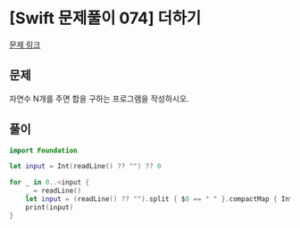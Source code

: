 # [Swift 문제풀이 074] 더하기

[문제 링크](https://www.acmicpc.net/problem/9085)

## 문제

자연수 N개를 주면 합을 구하는 프로그램을 작성하시오.

## 풀이

```swift
import Foundation

let input = Int(readLine() ?? "") ?? 0

for _ in 0..<input {
    _ = readLine()
    let input = (readLine() ?? "").split { $0 == " " }.compactMap { Int($0) }.reduce(0, +)
    print(input)
}
```
